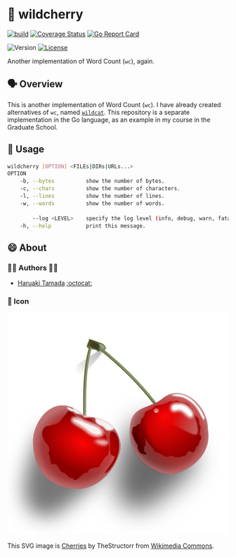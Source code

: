 # :cherries: wildcherry

[![build](https://github.com/tamada/wildcherry/actions/workflows/build.yaml/badge.svg)](https://github.com/tamada/wildcherry/actions/workflows/build.yaml)
[![Coverage Status](https://coveralls.io/repos/github/tamada/wildcherry/badge.svg?branch=main)](https://coveralls.io/github/tamada/wildcherry?branch=main)
[![Go Report Card](https://goreportcard.com/badge/github.com/tamada/wildcherry)](https://goreportcard.com/report/github.com/tamada/wildcherry)

![Version](https://img.shields.io/badge/Version-0.1.6-blue)
[![License](https://img.shields.io/badge/License-MIT-blue)](LICENSE)

Another implementation of Word Count (`wc`), again.

## :speaking_head: Overview

This is another implementation of Word Count (`wc`).
I have already created alternatives of `wc`, named [`wildcat`](https://github.com/tamada/wildcat).
This repository is a separate implementation in the Go language, as an example in my course in the Graduate School.

## :runner: Usage

```sh
wildcherry [OPTION] <FILEs|DIRs|URLs...>
OPTION
    -b, --bytes          show the number of bytes.
    -c, --chars          show the number of characters.
    -l, --lines          show the number of lines.
    -w, --words          show the number of words.

        --log <LEVEL>    specify the log level (info, debug, warn, fatal)
    -h, --help           print this message.
```

## :smile: About

### :man_office_worker: Authors :woman_office_worker:

- [Haruaki Tamada](https://tamada.github.io/) [:octocat:](https://github.com/tamada)

### :jack_o_lantern: Icon

![icon](docs/assets/icon.svg)

This SVG image is [Cherries](https://commons.wikimedia.org/wiki/File:TheStructorr_cherries.svg) by TheStructorr from [Wikimedia Commons](https://commons.wikimedia.org/wiki/Main_Page).
